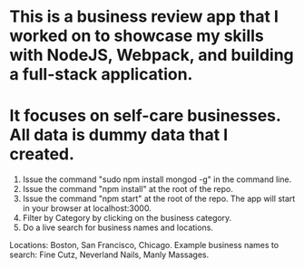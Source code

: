 # This is a business review app that I worked on to showcase my skills with NodeJS, Webpack, and building a full-stack application.
# It focuses on self-care businesses. All data is dummy data that I created. 

1. Issue the command "sudo npm install mongod -g" in the command line.
2. Issue the command "npm install" at the root of the repo.
3. Issue the command "npm start" at the root of the repo. The app will start in your browser at localhost:3000.
4. Filter by Category by clicking on the business category.
5. Do a live search for business names and locations.

Locations: Boston, San Francisco, Chicago.
Example business names to search: Fine Cutz, Neverland Nails, Manly Massages.
